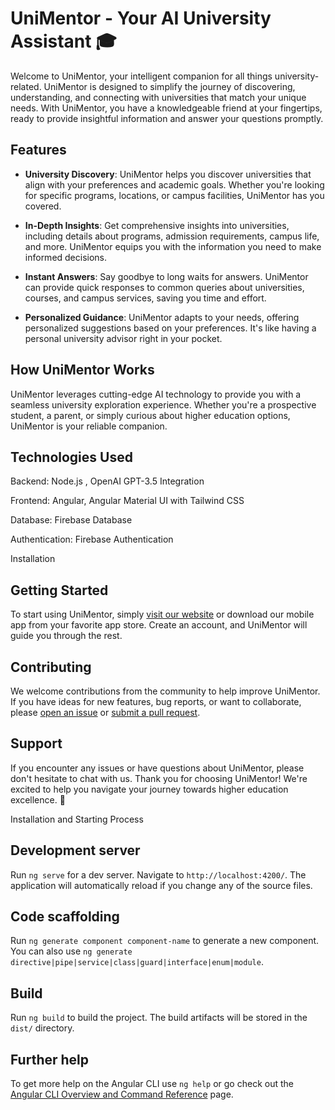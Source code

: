 # UniMentor - Your AI University Assistant 🎓

Welcome to UniMentor, your intelligent companion for all things university-related. UniMentor is designed to simplify the journey of discovering, understanding, and connecting with universities that match your unique needs. With UniMentor, you have a knowledgeable friend at your fingertips, ready to provide insightful information and answer your questions promptly.

## Features

- **University Discovery**: UniMentor helps you discover universities that align with your preferences and academic goals. Whether you're looking for specific programs, locations, or campus facilities, UniMentor has you covered.

- **In-Depth Insights**: Get comprehensive insights into universities, including details about programs, admission requirements, campus life, and more. UniMentor equips you with the information you need to make informed decisions.

- **Instant Answers**: Say goodbye to long waits for answers. UniMentor can provide quick responses to common queries about universities, courses, and campus services, saving you time and effort.

- **Personalized Guidance**: UniMentor adapts to your needs, offering personalized suggestions based on your preferences. It's like having a personal university advisor right in your pocket.

## How UniMentor Works

UniMentor leverages cutting-edge AI technology to provide you with a seamless university exploration experience. Whether you're a prospective student, a parent, or simply curious about higher education options, UniMentor is your reliable companion.

## Technologies Used
Backend:  Node.js , OpenAI GPT-3.5 Integration

Frontend: Angular, Angular Material UI with Tailwind CSS

Database: Firebase Database

Authentication: Firebase Authentication

Installation

## Getting Started

To start using UniMentor, simply [visit our website](https://www.unimentor.ai) or download our mobile app from your favorite app store. Create an account, and UniMentor will guide you through the rest.

## Contributing

We welcome contributions from the community to help improve UniMentor. If you have ideas for new features, bug reports, or want to collaborate, please [open an issue](https://github.com/YourOrganization/UniMentor/issues) or [submit a pull request](https://github.com/YourOrganization/UniMentor/pulls).

## Support

If you encounter any issues or have questions about UniMentor, please don't hesitate to chat with us.
Thank you for choosing UniMentor! We're excited to help you navigate your journey towards higher education excellence. 🚀



Installation and Starting Process

## Development server

Run `ng serve` for a dev server. Navigate to `http://localhost:4200/`. The application will automatically reload if you change any of the source files.

## Code scaffolding

Run `ng generate component component-name` to generate a new component. You can also use `ng generate directive|pipe|service|class|guard|interface|enum|module`.

## Build

Run `ng build` to build the project. The build artifacts will be stored in the `dist/` directory.

## Further help

To get more help on the Angular CLI use `ng help` or go check out the [Angular CLI Overview and Command Reference](https://angular.io/cli) page.
